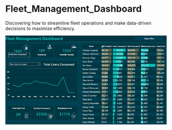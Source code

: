 # Fleet_Management_Dashboard
Discovering how to streamline fleet operations and make data-driven decisions to maximize efficiency.

![My Image](dashboard.jpg)
